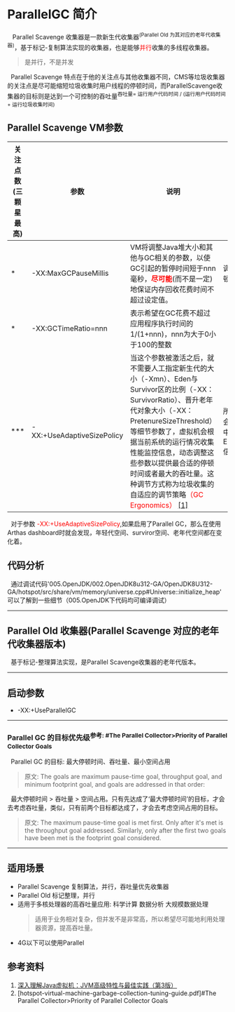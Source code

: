 # ParallelGC 简介
&nbsp;&nbsp; Parallel Scavenge 收集器是一款新生代收集器<sup>(Parallel Old 为其对应的老年代收集器)</sup>，基于标记-复制算法实现的收集器，也是能够<font color="red">并行</font>收集的多线程收集器。
> 是并行，不是并发

&nbsp;&nbsp;Parallel Scavenge 特点在于他的关注点与其他收集器不同，CMS等垃圾收集器的关注点是尽可能缩短垃圾收集时用户线程的停顿时间，而ParallelScavenge收集器的目标则是达到一个可控制的吞吐量<sup>吞吐量= 运行用户代码时间 / (运行用户代码时间 + 运行垃圾收集时间)</sup>

## Parallel Scavenge VM参数
|关注点数(三颗星最高)|参数|说明|备注|
|---|---|---|---|
|*|-XX:MaxGCPauseMillis|VM将调整Java堆大小和其他与GC相关的参数，以使GC引起的暂停时间短于nnn毫秒，<font color="red">**尽可能**</font>(而不是一定)地保证内存回收花费时间不超过设定值。|调整最大停顿时间|
|*|-XX:GCTimeRatio=nnn|表示希望在GC花费不超过应用程序执行时间的1/(1+nnn)，nnn为大于0小于100的整数||
|***|-XX:+UseAdaptiveSizePolicy|当这个参数被激活之后，就不需要人工指定新生代的大小（-Xmn）、Eden与Survivor区的比例（-XX：SurvivorRatio）、晋升老年代对象大小（-XX：PretenureSizeThreshold）等细节参数了，虚拟机会根据当前系统的运行情况收集性能监控信息，动态调整这些参数以提供最合适的停顿时间或者最大的吞吐量。这种调节方式称为垃圾收集的自适应的调节策略<font color="red">（GC Ergonomics） [[1]](http://download.oracle.com/javase/1.5.0/docs/guide/vm/gc-ergonomics.html)</font>|所以有时候会在GC日志中看到Ergonomics信息|

&nbsp;&nbsp;对于参数 <font color="red">-XX:+UseAdaptiveSizePolicy</font>,如果启用了Parallel GC，那么在使用Arthas dashboard时就会发现，年轻代空间、surviror空间、老年代空间都在变化着。

## 代码分析
&nbsp;&nbsp;通过调试代码'005.OpenJDK/002.OpenJDK8u312-GA/OpenJDK8U312-GA/hotspot/src/share/vm/memory/universe.cpp#Universe::initialize_heap' 可以了解到一些细节（005.OpenJDK下代码均可编译调试）

---

## Parallel Old 收集器(Parallel Scavenge 对应的老年代收集器版本)
&nbsp;&nbsp;基于标记-整理算法实现，是Parallel Scavenge收集器的老年代版本。

---

## 启动参数
+ -XX:+UseParallelGC

---

### Parallel GC 的目标优先级<sup>参考: #The Parallel Collector>Priority of Parallel Collector Goals</sup>
&nbsp;&nbsp;Parallel GC 的目标: 最大停顿时间、吞吐量、最小空间占用
> 原文: The goals are maximum pause-time goal, throughput goal, and minimum footprint goal, and goals are addressed in that order:

&nbsp;&nbsp;最大停顿时间 > 吞吐量 > 空间占用。只有先达成了‘最大停顿时间’的目标，才会去考虑吞吐量，类似，只有前两个目标都达成了，才会去考虑空间占用的目标。
> 原文: The maximum pause-time goal is met first. Only after it's met is the throughput goal addressed. Similarly, only after the first two goals have been met is the footprint goal considered.

---

## 适用场景
- Parallel Scavenge 复制算法，并行，吞吐量优先收集器
- Parallel Old 标记整理，并行
- 适用于多核处理器的高吞吐量应用: 科学计算  数据分析  大规模数据处理
  > 适用于业务相对复杂，但并发不是非常高，所以希望尽可能地利用处理器资源，提高吞吐量。
- 4G以下可以使用Parallel


## 参考资料
1. [深入理解Java虚拟机：JVM高级特性与最佳实践（第3版）](../../../006.BOOKs/%E6%B7%B1%E5%85%A5%E7%90%86%E8%A7%A3Java%E8%99%9A%E6%8B%9F%E6%9C%BA.pdf)
2. [hotspot-virtual-machine-garbage-collection-tuning-guide.pdf]#The Parallel Collector>Priority of Parallel Collector Goals

